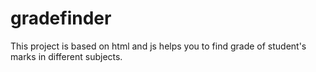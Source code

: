 # gradefinder
This project is based on html and js helps you to find grade of student's marks in different subjects.
